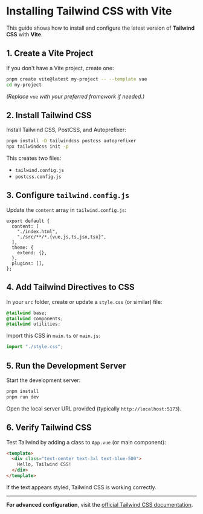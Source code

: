 # Installing Tailwind CSS with Vite

This guide shows how to install and configure the latest version of **Tailwind CSS** with **Vite**.

## 1. Create a Vite Project

If you don't have a Vite project, create one:

```bash
pnpm create vite@latest my-project -- --template vue
cd my-project
```

*(Replace `vue` with your preferred framework if needed.)*

## 2. Install Tailwind CSS

Install Tailwind CSS, PostCSS, and Autoprefixer:

```bash
pnpm install -D tailwindcss postcss autoprefixer
npx tailwindcss init -p
```

This creates two files:
- `tailwind.config.js`
- `postcss.config.js`

## 3. Configure `tailwind.config.js`

Update the `content` array in `tailwind.config.js`:

```js\ /** @type {import('tailwindcss').Config} */
export default {
  content: [
    "./index.html",
    "./src/**/*.{vue,js,ts,jsx,tsx}",
  ],
  theme: {
    extend: {},
  },
  plugins: [],
};
```

## 4. Add Tailwind Directives to CSS

In your `src` folder, create or update a `style.css` (or similar) file:

```css
@tailwind base;
@tailwind components;
@tailwind utilities;
```

Import this CSS in `main.ts` or `main.js`:

```ts
import "./style.css";
```

## 5. Run the Development Server

Start the development server:

```bash
pnpm install
pnpm run dev
```

Open the local server URL provided (typically `http://localhost:5173`).

## 6. Verify Tailwind CSS

Test Tailwind by adding a class to `App.vue` (or main component):

```html
<template>
  <div class="text-center text-3xl text-blue-500">
    Hello, Tailwind CSS!
  </div>
</template>
```

If the text appears styled, Tailwind CSS is working correctly.

---

**For advanced configuration**, visit the [official Tailwind CSS documentation](https://tailwindcss.com/docs/installation/using-vite).

